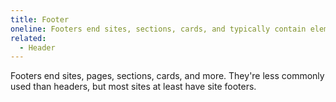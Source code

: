 ```yaml
---
title: Footer
oneline: Footers end sites, sections, cards, and typically contain elements like calls to action and navigation.
related:
  - Header
---
```


Footers end sites, pages, sections, cards, and more. They're less commonly used than headers, but most sites at least have site footers.
